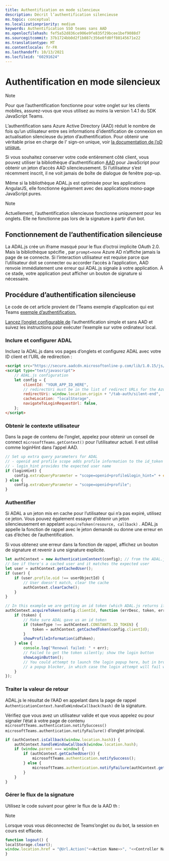 ```yaml
---
title: Authentification en mode silencieux
description: Décrit l’authentification silencieuse
ms.topic: conceptual
ms.localizationpriority: medium
keywords: Authentification SSO teams sans AAD
ms.openlocfilehash: fef5a52d836ce906e9fe835f29bcee1bef9088d7
ms.sourcegitcommit: 37b1724bb0d2f1b087c356e0fd0ff80145671e22
ms.translationtype: MT
ms.contentlocale: fr-FR
ms.lasthandoff: 10/13/2021
ms.locfileid: "60291624"
---
```

# <a name="silent-authentication"></a>Authentification en mode silencieux

> [!NOTE]
> Pour que l’authentification fonctionne pour votre onglet sur les clients mobiles, assurez-vous que vous utilisez au moins la version 1.4.1 du SDK JavaScript Teams.

L’authentification sans Azure Active Directory (AAD) réduit le nombre de fois qu’un utilisateur entre ses informations d’identification de connexion en actualisation silencieuse du jeton d’authentification. Pour obtenir une véritable prise en charge de l' sign-on unique, voir [la documentation de l’oD unique.](~/tabs/how-to/authentication/auth-aad-sso.md)

Si vous souhaitez conserver votre code entièrement côté client, vous pouvez utiliser la bibliothèque d’authentification [AAD](/azure/active-directory/develop/active-directory-authentication-libraries) pour JavaScript pour obtenir un jeton d’accès AAD silencieusement. Si l’utilisateur s’est récemment inscrit, il ne voit jamais de boîte de dialogue de fenêtre pop-up.

Même si la bibliothèque ADAL.js est optimisée pour les applications AngularJS, elle fonctionne également avec des applications mono-page JavaScript pures.

> [!NOTE]
> Actuellement, l’authentification silencieuse fonctionne uniquement pour les onglets. Elle ne fonctionne pas lors de la signature à partir d’un bot.

## <a name="how-silent-authentication-works"></a>Fonctionnement de l’authentification silencieuse

La ADAL.js crée un iframe masqué pour le flux d’octroi implicite OAuth 2.0. Mais la bibliothèque spécifie , par `prompt=none` Azure AD n’affiche jamais la page de se connecte. Si l’interaction utilisateur est requise parce que l’utilisateur doit se connecter ou accorder l’accès à l’application, AAD renvoie immédiatement une erreur qui ADAL.js signale à votre application. À ce stade, votre application peut afficher un bouton de signature si nécessaire.

## <a name="how-to-do-silent-authentication"></a>Procédure d’authentification silencieuse

Le code de cet article provient de l’Teams exemple d’application qui est Teams [exemple d’authentification.](https://github.com/OfficeDev/Microsoft-Teams-Samples/blob/main/samples/app-auth/nodejs/src/views/tab/silent/silent.hbs)

[Lancez l’onglet configurable de](https://github.com/OfficeDev/Microsoft-Teams-Samples/tree/main/samples/tab-channel-group-config-page-auth/csharp) l’authentification simple et sans AAD et suivez les instructions pour exécuter l’exemple sur votre ordinateur local.

### <a name="include-and-configure-adal"></a>Inclure et configurer ADAL

Incluez la ADAL.js dans vos pages d’onglets et configurez ADAL avec votre ID client et l’URL de redirection :

```html
<script src="https://secure.aadcdn.microsoftonline-p.com/lib/1.0.15/js/adal.min.js" integrity="sha384-lIk8T3uMxKqXQVVfFbiw0K/Nq+kt1P3NtGt/pNexiDby2rKU6xnDY8p16gIwKqgI" crossorigin="anonymous"></script>
<script type="text/javascript">
    // ADAL.js configuration
    let config = {
        clientId: "YOUR_APP_ID_HERE",
        // redirectUri must be in the list of redirect URLs for the Azure AD app
        redirectUri: window.location.origin + "/tab-auth/silent-end",
        cacheLocation: "localStorage",
        navigateToLoginRequestUrl: false,
    };
</script>
```

### <a name="get-the-user-context"></a>Obtenir le contexte utilisateur

Dans la page de contenu de l’onglet, appelez pour obtenir un conseil de connect `microsoftTeams.getContext()` pour l’utilisateur actuel. Il est utilisé comme loginHint dans l’appel AAD.

```javascript
// Set up extra query parameters for ADAL
// - openid and profile scope adds profile information to the id_token
// - login_hint provides the expected user name
if (loginHint) {
    config.extraQueryParameter = "scope=openid+profile&login_hint=" + encodeURIComponent(loginHint);
} else {
    config.extraQueryParameter = "scope=openid+profile";
}
```

### <a name="authenticate"></a>Authentifier

Si ADAL a un jeton mis en cache pour l’utilisateur qui n’a pas expiré, utilisez ce jeton. Vous pouvez également essayer d’obtenir un jeton silencieusement en appelant `acquireToken(resource, callback)` . ADAL.js appelle la fonction de rappel avec le jeton demandé ou donne une erreur en cas d’échec de l’authentification.

Si vous obtenez une erreur dans la fonction de rappel, affichez un bouton de signature et revenir à une signature explicite.

```javascript
let authContext = new AuthenticationContext(config); // from the ADAL.js library
// See if there's a cached user and it matches the expected user
let user = authContext.getCachedUser();
if (user) {
    if (user.profile.oid !== userObjectId) {
        // User doesn't match, clear the cache
        authContext.clearCache();
    }
}

// In this example we are getting an id token (which ADAL.js returns if we ask for resource = clientId)
authContext.acquireToken(config.clientId, function (errDesc, token, err, tokenType) {
    if (token) {
        // Make sure ADAL gave us an id token
        if (tokenType !== authContext.CONSTANTS.ID_TOKEN) {
            token = authContext.getCachedToken(config.clientId);
        }
        showProfileInformation(idToken);
    } else {
        console.log("Renewal failed: " + err);
        // Failed to get the token silently; show the login button
        showLoginButton();
        // You could attempt to launch the login popup here, but in browsers this could be blocked by
        // a popup blocker, in which case the login attempt will fail with the reason FailedToOpenWindow.
    }
});
```

### <a name="process-the-return-value"></a>Traiter la valeur de retour

ADAL.js le résultat de l’AAD en appelant dans la page de rappel `AuthenticationContext.handleWindowCallback(hash)` de la signature.

Vérifiez que vous avez un utilisateur valide et que vous appelez ou pour signaler l’état à votre page de contenu `microsoftTeams.authentication.notifySuccess()` `microsoftTeams.authentication.notifyFailure()` d’onglet principal.

```javascript
if (authContext.isCallback(window.location.hash)) {
    authContext.handleWindowCallback(window.location.hash);
    if (window.parent === window) {
        if (authContext.getCachedUser()) {
            microsoftTeams.authentication.notifySuccess();
        } else {
            microsoftTeams.authentication.notifyFailure(authContext.getLoginError());
        }
    }
}
```

### <a name="handle-sign-out-flow"></a>Gérer le flux de la signature

Utilisez le code suivant pour gérer le flux de la AAD th :

> [!NOTE]
> Lorsque vous vous déconnectez de Teams’onglet ou du bot, la session en cours est effacée.

```javascript
function logout() {
localStorage.clear();
window.location.href = "@Url.Action("<<Action Name>>", "<<Controller Name>>")";
}
```
